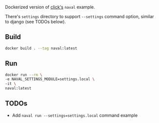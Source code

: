 Dockerized version of [click's](https://click.palletsprojects.com/en/7.x/quickstart/#screencast-and-examples) `naval` example.

There's `settings` directory to support `--settings` command option, similar to django (see TODOs below).

## Build
```bash
docker build . --tag naval:latest
```

## Run
```bash
docker run --rm \
-e NAVAL_SETTINGS_MODULE=settings.local \
-it \
naval:latest
```

## TODOs
- Add `naval run --settings=settings.local` command example

